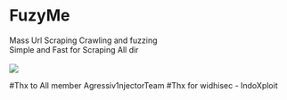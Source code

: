 # FuzyMe
Mass Url Scraping Crawling and fuzzing<br>
Simple and Fast for Scraping All dir
<br><br>
<img src="https://i.ibb.co/frw4B1P/Screenshot-20190915-221839.png">

#Thx to All member Agressiv1njectorTeam
#Thx for widhisec - IndoXploit
